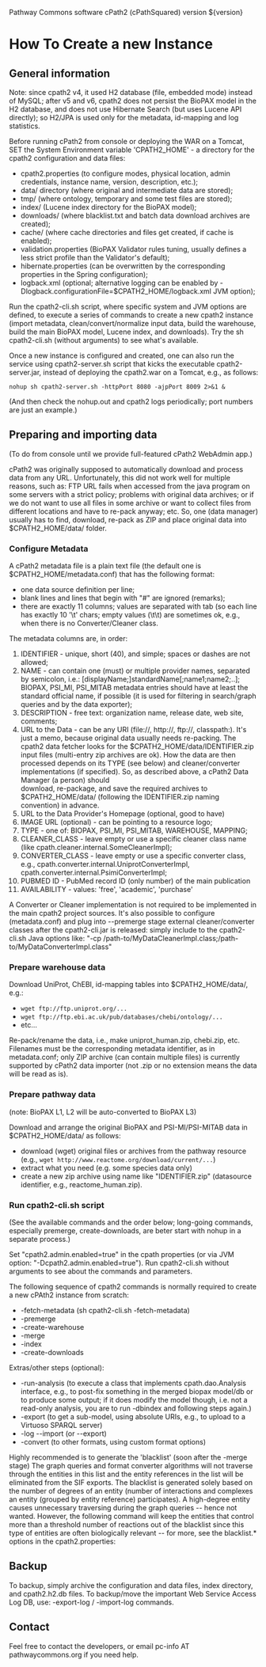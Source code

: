 Pathway Commons software
cPath2 (cPathSquared) version ${version}

# How To Create a new Instance

## General information

Note: since cpath2 v4, it used H2 database (file, embedded mode) instead of MySQL;
after v5 and v6, cpath2 does not persist the BioPAX model in the H2 database, 
and does not use Hibernate Search (but uses Lucene API directly); so H2/JPA is used
only for the metadata, id-mapping and log statistics.

  Before running cPath2 from console or deploying the WAR on a Tomcat,
SET the System Environment variable 'CPATH2_HOME' - a directory for 
the cpath2 configuration and data files: 
- cpath2.properties (to configure modes, physical location, admin credentials, instance name, version, description, etc.);
- data/ directory (where original and intermediate data are stored);
- tmp/ (where ontology, temporary and some test files are stored); 
- index/ (Lucene index directory for the BioPAX model);
- downloads/ (where blacklist.txt and batch data download archives are created);
- cache/ (where cache directories and files get created, if cache is enabled);
- validation.properties (BioPAX Validator rules tuning, usually defines a less strict profile than the Validator's default);
- hibernate.properties (can be overwritten by the corresponding properties in the Spring configuration);
- logback.xml (optional; alternative logging can be enabled by -Dlogback.configurationFile=$CPATH2_HOME/logback.xml JVM option);

Run the cpath2-cli.sh script, where specific system and JVM options are defined, 
to execute a series of commands to create a new cpath2 instance (import metadata, 
clean/convert/normalize input data, build the warehouse, build the main BioPAX model, Lucene index, and downloads).
Try the sh cpath2-cli.sh (without arguments) to see what's available.

Once a new instance is configured and created, one can also run the service using cpath2-server.sh script that kicks the executable cpath2-server.jar, instead of deploying the cpath2.war on a Tomcat, e.g., as follows:

    nohup sh cpath2-server.sh -httpPort 8080 -ajpPort 8009 2>&1 &

(And then check the nohup.out and cpath2 logs periodically; port numbers are just an example.)

## Preparing and importing data
(To do from console until we provide full-featured cPath2 WebAdmin app.) 

cPath2 was originally supposed to automatically download and process data from any URL.
Unfortunately, this did not work well for multiple reasons, such as:
FTP URL fails when accessed from the java program on some servers with a strict policy; 
problems with original data archives; or if we do not want to use all files in some archive
or want to collect files from different locations and have to re-pack anyway; etc. 
So, one (data manager) usually has to find, download,
re-pack as ZIP and place original data into $CPATH2_HOME/data/ folder.

### Configure Metadata

A cPath2 metadata file is a plain text file (the default one is $CPATH2_HOME/metadata.conf) 
that has the following format:
 - one data source definition per line;
 - blank lines and lines that begin with "#" are ignored (remarks);
 - there are exactly 11 columns; values are separated with tab (so each line has exactly 10 '\t' chars; 
   empty values (\t\t) are sometimes ok, e.g., when there is no Converter/Cleaner class.
 
The metadata columns are, in order: 
 1. IDENTIFIER - unique, short (40), and simple; spaces or dashes are not allowed;
 2. NAME - can contain one (must) or multiple provider names, separated 
 by semicolon, i.e.: [displayName;]standardName[;name1;name2;..];
 BIOPAX, PSI_MI, PSI_MITAB metadata entries should have at least the standard 
 official name, if possible (it is used for filtering in search/graph queries and by the data exporter);
 3. DESCRIPTION - free text: organization name, release date, web site, comments;
 4. URL to the Data - can be any URI (file://, http://, ftp://, classpath:). 
 It's just a memo, because original data usually needs re-packing.
 The cpath2 data fetcher looks for the $CPATH2_HOME/data/IDENTIFIER.zip 
 input files (multi-entry zip archives are ok). How the data are then processed depends 
 on its TYPE (see below) and cleaner/converter implementations (if specified).
 So, as described above, a cPath2 Data Manager (a person) should  
 download, re-package, and save the required archives to $CPATH2_HOME/data/
 (following the IDENTIFIER.zip naming convention) in advance.
 5. URL to the Data Provider's Homepage (optional, good to have)
 6. IMAGE URL (optional) - can be pointing to a resource logo;
 7. TYPE - one of: BIOPAX, PSI_MI, PSI_MITAB, WAREHOUSE, MAPPING;
 8. CLEANER_CLASS - leave empty or use a specific cleaner class name (like cpath.cleaner.internal.SomeCleanerImpl);
 9. CONVERTER_CLASS - leave empty or use a specific converter class, 
 e.g., cpath.converter.internal.UniprotConverterImpl, cpath.converter.internal.PsimiConverterImpl;
 10. PUBMED ID - PubMed record ID (only number) of the main publication
 11. AVAILABILITY - values: 'free', 'academic', 'purchase'

A Converter or Cleaner implementation is not required to be implemented in the main cpath2 project sources. 
It's also possible to configure (metadata.conf) and plug into --premerge stage external 
cleaner/converter classes after the cpath2-cli.jar is released:
simply include to the cpath2-cli.sh Java options like: "-cp /path-to/MyDataCleanerImpl.class;/path-to/MyDataConverterImpl.class" 

### Prepare warehouse data

Download UniProt, ChEBI, id-mapping tables into $CPATH2_HOME/data/, e.g.:
 - `wget ftp://ftp.uniprot.org/...`
 - `wget ftp://ftp.ebi.ac.uk/pub/databases/chebi/ontology/...`
 - etc...

Re-pack/rename the data, i.e., make uniprot_human.zip, chebi.zip, etc.  
Filenames must be the corresponding metadata identifier, as in metadata.conf; 
only ZIP archive (can contain multiple files) is currently supported by cPath2 data importer 
(not .zip or no extension means the data will be read as is).

### Prepare pathway data 
(note: BioPAX L1, L2 will be auto-converted to BioPAX L3) 

Download and arrange the original BioPAX and PSI-MI/PSI-MITAB data in $CPATH2_HOME/data/ as follows:
 - download (wget) original files or archives from the pathway resource (e.g., `wget http://www.reactome.org/download/current/...`) 
 - extract what you need (e.g. some species data only)
 - create a new zip archive using name like "IDENTIFIER.zip" (datasource identifier, e.g., reactome_human.zip).

### Run cpath2-cli.sh script 
(See the available commands and the order below; 
long-going commands, especially premerge, create-downloads, 
are beter start with nohup in a separate process.)

Set "cpath2.admin.enabled=true" in the cpath properties (or via JVM option: "-Dcpath2.admin.enabled=true").
Run cpath2-cli.sh without arguments to see about the commands and parameters.

The following sequence of cpath2 commands is normally required 
to create a new cPAth2 instance from scratch: 
 - -fetch-metadata (sh cpath2-cli.sh -fetch-metadata)
 - -premerge 
 - -create-warehouse
 - -merge
 - -index
 - -create-downloads

Extras/other steps (optional):
 - -run-analysis (to execute a class that implements cpath.dao.Analysis interface, 
  e.g., to post-fix something in the merged biopax model/db or to produce some output; 
  if it does modify the model though, i.e. not a read-only analysis, 
  you are to run -dbindex and following steps again.)
 - -export (to get a sub-model, using absolute URIs, e.g., to upload to a Virtuoso SPARQL server)
 - -log --import (or --export)
 - -convert (to other formats, using custom format options)

Highly recommended is to generate the 'blacklist' (soon after the -merge stage)
The graph queries and format converter algorithms will not
traverse through the entities in this list and the entity references in the
list will be eliminated from the SIF exports. The blacklist is generated 
solely based on the number of degrees of an entity (number of interactions 
and complexes an entity (grouped by entity reference) participates). 
A high-degree entity causes unnecessary traversing during the graph queries 
-- hence not wanted. However, the following command will keep the entities 
that control more than a threshold number of reactions out of the blacklist 
since this type of entities are often biologically relevant -- for more, see 
the blacklist.* options in the cpath2.properties:

## Backup
To backup, simply archive the configuration and data files, index directory, and cpath2.h2.db files.
To backup/move the important Web Service Access Log DB, use: -export-log / -import-log commands.

## Contact
Feel free to contact the developers, or email pc-info AT pathwaycommons.org if you need help.
